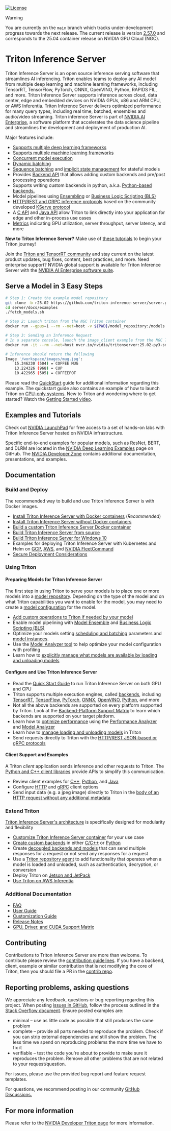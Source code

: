 <!--
# Copyright 2018-2025, NVIDIA CORPORATION & AFFILIATES. All rights reserved.
#
# Redistribution and use in source and binary forms, with or without
# modification, are permitted provided that the following conditions
# are met:
#  * Redistributions of source code must retain the above copyright
#    notice, this list of conditions and the following disclaimer.
#  * Redistributions in binary form must reproduce the above copyright
#    notice, this list of conditions and the following disclaimer in the
#    documentation and/or other materials provided with the distribution.
#  * Neither the name of NVIDIA CORPORATION nor the names of its
#    contributors may be used to endorse or promote products derived
#    from this software without specific prior written permission.
#
# THIS SOFTWARE IS PROVIDED BY THE COPYRIGHT HOLDERS ``AS IS'' AND ANY
# EXPRESS OR IMPLIED WARRANTIES, INCLUDING, BUT NOT LIMITED TO, THE
# IMPLIED WARRANTIES OF MERCHANTABILITY AND FITNESS FOR A PARTICULAR
# PURPOSE ARE DISCLAIMED.  IN NO EVENT SHALL THE COPYRIGHT OWNER OR
# CONTRIBUTORS BE LIABLE FOR ANY DIRECT, INDIRECT, INCIDENTAL, SPECIAL,
# EXEMPLARY, OR CONSEQUENTIAL DAMAGES (INCLUDING, BUT NOT LIMITED TO,
# PROCUREMENT OF SUBSTITUTE GOODS OR SERVICES; LOSS OF USE, DATA, OR
# PROFITS; OR BUSINESS INTERRUPTION) HOWEVER CAUSED AND ON ANY THEORY
# OF LIABILITY, WHETHER IN CONTRACT, STRICT LIABILITY, OR TORT
# (INCLUDING NEGLIGENCE OR OTHERWISE) ARISING IN ANY WAY OUT OF THE USE
# OF THIS SOFTWARE, EVEN IF ADVISED OF THE POSSIBILITY OF SUCH DAMAGE.
-->
[![License](https://img.shields.io/badge/License-BSD3-lightgrey.svg)](https://opensource.org/licenses/BSD-3-Clause)

>[!WARNING]
>You are currently on the `main` branch which tracks under-development progress
>towards the next release. The current release is version [2.57.0](https://github.com/triton-inference-server/server/releases/latest)
>and corresponds to the 25.04 container release on NVIDIA GPU Cloud (NGC).

# Triton Inference Server

Triton Inference Server is an open source inference serving software that
streamlines AI inferencing. Triton enables teams to deploy any AI model from
multiple deep learning and machine learning frameworks, including TensorRT,
TensorFlow, PyTorch, ONNX, OpenVINO, Python, RAPIDS FIL, and more. Triton
Inference Server supports inference across cloud, data center, edge and embedded
devices on NVIDIA GPUs, x86 and ARM CPU, or AWS Inferentia. Triton Inference
Server delivers optimized performance for many query types, including real time,
batched, ensembles and audio/video streaming. Triton inference Server is part of
[NVIDIA AI Enterprise](https://www.nvidia.com/en-us/data-center/products/ai-enterprise/),
a software platform that accelerates the data science pipeline and streamlines
the development and deployment of production AI.

Major features include:

- [Supports multiple deep learning
  frameworks](https://github.com/triton-inference-server/backend#where-can-i-find-all-the-backends-that-are-available-for-triton)
- [Supports multiple machine learning
  frameworks](https://github.com/triton-inference-server/fil_backend)
- [Concurrent model
  execution](docs/user_guide/architecture.md#concurrent-model-execution)
- [Dynamic batching](docs/user_guide/model_configuration.md#dynamic-batcher)
- [Sequence batching](docs/user_guide/model_configuration.md#sequence-batcher) and
  [implicit state management](docs/user_guide/architecture.md#implicit-state-management)
  for stateful models
- Provides [Backend API](https://github.com/triton-inference-server/backend) that
  allows adding custom backends and pre/post processing operations
- Supports writing custom backends in python, a.k.a.
  [Python-based backends.](https://github.com/triton-inference-server/backend/blob/main/docs/python_based_backends.md#python-based-backends)
- Model pipelines using
  [Ensembling](docs/user_guide/architecture.md#ensemble-models) or [Business
  Logic Scripting
  (BLS)](https://github.com/triton-inference-server/python_backend#business-logic-scripting)
- [HTTP/REST and GRPC inference
  protocols](docs/customization_guide/inference_protocols.md) based on the community
  developed [KServe
  protocol](https://github.com/kserve/kserve/tree/master/docs/predict-api/v2)
- A [C API](docs/customization_guide/inference_protocols.md#in-process-triton-server-api) and
  [Java API](docs/customization_guide/inference_protocols.md#java-bindings-for-in-process-triton-server-api)
  allow Triton to link directly into your application for edge and other in-process use cases
- [Metrics](docs/user_guide/metrics.md) indicating GPU utilization, server
  throughput, server latency, and more

**New to Triton Inference Server?** Make use of
[these tutorials](https://github.com/triton-inference-server/tutorials)
to begin your Triton journey!

Join the [Triton and TensorRT community](https://www.nvidia.com/en-us/deep-learning-ai/triton-tensorrt-newsletter/) and
stay current on the latest product updates, bug fixes, content, best practices,
and more.  Need enterprise support?  NVIDIA global support is available for Triton
Inference Server with the
[NVIDIA AI Enterprise software suite](https://www.nvidia.com/en-us/data-center/products/ai-enterprise/).

## Serve a Model in 3 Easy Steps

```bash
# Step 1: Create the example model repository
git clone -b r25.02 https://github.com/triton-inference-server/server.git
cd server/docs/examples
./fetch_models.sh

# Step 2: Launch triton from the NGC Triton container
docker run --gpus=1 --rm --net=host -v ${PWD}/model_repository:/models nvcr.io/nvidia/tritonserver:25.02-py3 tritonserver --model-repository=/models --model-control-mode explicit --load-model densenet_onnx

# Step 3: Sending an Inference Request
# In a separate console, launch the image_client example from the NGC Triton SDK container
docker run -it --rm --net=host nvcr.io/nvidia/tritonserver:25.02-py3-sdk /workspace/install/bin/image_client -m densenet_onnx -c 3 -s INCEPTION /workspace/images/mug.jpg

# Inference should return the following
Image '/workspace/images/mug.jpg':
    15.346230 (504) = COFFEE MUG
    13.224326 (968) = CUP
    10.422965 (505) = COFFEEPOT
```
Please read the [QuickStart](docs/getting_started/quickstart.md) guide for additional information
regarding this example. The quickstart guide also contains an example of how to launch Triton on [CPU-only systems](docs/getting_started/quickstart.md#run-on-cpu-only-system). New to Triton and wondering where to get started? Watch the [Getting Started video](https://youtu.be/NQDtfSi5QF4).

## Examples and Tutorials

Check out [NVIDIA LaunchPad](https://www.nvidia.com/en-us/data-center/products/ai-enterprise-suite/trial/)
for free access to a set of hands-on labs with Triton Inference Server hosted on
NVIDIA infrastructure.

Specific end-to-end examples for popular models, such as ResNet, BERT, and DLRM
are located in the
[NVIDIA Deep Learning Examples](https://github.com/NVIDIA/DeepLearningExamples)
page on GitHub. The
[NVIDIA Developer Zone](https://developer.nvidia.com/nvidia-triton-inference-server)
contains additional documentation, presentations, and examples.

## Documentation

### Build and Deploy

The recommended way to build and use Triton Inference Server is with Docker
images.

- [Install Triton Inference Server with Docker containers](docs/customization_guide/build.md#building-with-docker) (*Recommended*)
- [Install Triton Inference Server without Docker containers](docs/customization_guide/build.md#building-without-docker)
- [Build a custom Triton Inference Server Docker container](docs/customization_guide/compose.md)
- [Build Triton Inference Server from source](docs/customization_guide/build.md#building-on-unsupported-platforms)
- [Build Triton Inference Server for Windows 10](docs/customization_guide/build.md#building-for-windows-10)
- Examples for deploying Triton Inference Server with Kubernetes and Helm on [GCP](deploy/gcp/README.md),
  [AWS](deploy/aws/README.md), and [NVIDIA FleetCommand](deploy/fleetcommand/README.md)
- [Secure Deployment Considerations](docs/customization_guide/deploy.md)

### Using Triton

#### Preparing Models for Triton Inference Server

The first step in using Triton to serve your models is to place one or
more models into a [model repository](docs/user_guide/model_repository.md). Depending on
the type of the model and on what Triton capabilities you want to enable for
the model, you may need to create a [model
configuration](docs/user_guide/model_configuration.md) for the model.

- [Add custom operations to Triton if needed by your model](docs/user_guide/custom_operations.md)
- Enable model pipelining with [Model Ensemble](docs/user_guide/architecture.md#ensemble-models)
  and [Business Logic Scripting (BLS)](https://github.com/triton-inference-server/python_backend#business-logic-scripting)
- Optimize your models setting [scheduling and batching](docs/user_guide/architecture.md#models-and-schedulers)
  parameters and [model instances](docs/user_guide/model_configuration.md#instance-groups).
- Use the [Model Analyzer tool](https://github.com/triton-inference-server/model_analyzer)
  to help optimize your model configuration with profiling
- Learn how to [explicitly manage what models are available by loading and
  unloading models](docs/user_guide/model_management.md)

#### Configure and Use Triton Inference Server

- Read the [Quick Start Guide](docs/getting_started/quickstart.md) to run Triton Inference
  Server on both GPU and CPU
- Triton supports multiple execution engines, called
  [backends](https://github.com/triton-inference-server/backend#where-can-i-find-all-the-backends-that-are-available-for-triton), including
  [TensorRT](https://github.com/triton-inference-server/tensorrt_backend),
  [TensorFlow](https://github.com/triton-inference-server/tensorflow_backend),
  [PyTorch](https://github.com/triton-inference-server/pytorch_backend),
  [ONNX](https://github.com/triton-inference-server/onnxruntime_backend),
  [OpenVINO](https://github.com/triton-inference-server/openvino_backend),
  [Python](https://github.com/triton-inference-server/python_backend), and more
- Not all the above backends are supported on every platform supported by Triton.
  Look at the
  [Backend-Platform Support Matrix](https://github.com/triton-inference-server/backend/blob/main/docs/backend_platform_support_matrix.md)
  to learn which backends are supported on your target platform.
- Learn how to [optimize performance](docs/user_guide/optimization.md) using the
  [Performance Analyzer](https://github.com/triton-inference-server/perf_analyzer/blob/main/README.md)
  and
  [Model Analyzer](https://github.com/triton-inference-server/model_analyzer)
- Learn how to [manage loading and unloading models](docs/user_guide/model_management.md) in
  Triton
- Send requests directly to Triton with the [HTTP/REST JSON-based
  or gRPC protocols](docs/customization_guide/inference_protocols.md#httprest-and-grpc-protocols)

#### Client Support and Examples

A Triton *client* application sends inference and other requests to Triton. The
[Python and C++ client libraries](https://github.com/triton-inference-server/client)
provide APIs to simplify this communication.

- Review client examples for [C++](https://github.com/triton-inference-server/client/blob/main/src/c%2B%2B/examples),
  [Python](https://github.com/triton-inference-server/client/blob/main/src/python/examples),
  and [Java](https://github.com/triton-inference-server/client/blob/main/src/java/src/main/java/triton/client/examples)
- Configure [HTTP](https://github.com/triton-inference-server/client#http-options)
  and [gRPC](https://github.com/triton-inference-server/client#grpc-options)
  client options
- Send input data (e.g. a jpeg image) directly to Triton in the [body of an HTTP
  request without any additional metadata](https://github.com/triton-inference-server/server/blob/main/docs/protocol/extension_binary_data.md#raw-binary-request)

### Extend Triton

[Triton Inference Server's architecture](docs/user_guide/architecture.md) is specifically
designed for modularity and flexibility

- [Customize Triton Inference Server container](docs/customization_guide/compose.md) for your use case
- [Create custom backends](https://github.com/triton-inference-server/backend)
  in either [C/C++](https://github.com/triton-inference-server/backend/blob/main/README.md#triton-backend-api)
  or [Python](https://github.com/triton-inference-server/python_backend)
- Create [decoupled backends and models](docs/user_guide/decoupled_models.md) that can send
  multiple responses for a request or not send any responses for a request
- Use a [Triton repository agent](docs/customization_guide/repository_agents.md) to add functionality
  that operates when a model is loaded and unloaded, such as authentication,
  decryption, or conversion
- Deploy Triton on [Jetson and JetPack](docs/user_guide/jetson.md)
- [Use Triton on AWS
   Inferentia](https://github.com/triton-inference-server/python_backend/tree/main/inferentia)

### Additional Documentation

- [FAQ](docs/user_guide/faq.md)
- [User Guide](docs/README.md#user-guide)
- [Customization Guide](docs/README.md#customization-guide)
- [Release Notes](https://docs.nvidia.com/deeplearning/triton-inference-server/release-notes/index.html)
- [GPU, Driver, and CUDA Support
Matrix](https://docs.nvidia.com/deeplearning/dgx/support-matrix/index.html)

## Contributing

Contributions to Triton Inference Server are more than welcome. To
contribute please review the [contribution
guidelines](CONTRIBUTING.md). If you have a backend, client,
example or similar contribution that is not modifying the core of
Triton, then you should file a PR in the [contrib
repo](https://github.com/triton-inference-server/contrib).

## Reporting problems, asking questions

We appreciate any feedback, questions or bug reporting regarding this project.
When posting [issues in GitHub](https://github.com/triton-inference-server/server/issues),
follow the process outlined in the [Stack Overflow document](https://stackoverflow.com/help/mcve).
Ensure posted examples are:
- minimal – use as little code as possible that still produces the
  same problem
- complete – provide all parts needed to reproduce the problem. Check
  if you can strip external dependencies and still show the problem. The
  less time we spend on reproducing problems the more time we have to
  fix it
- verifiable – test the code you're about to provide to make sure it
  reproduces the problem. Remove all other problems that are not
  related to your request/question.

For issues, please use the provided bug report and feature request templates.

For questions, we recommend posting in our community
[GitHub Discussions.](https://github.com/triton-inference-server/server/discussions)

## For more information

Please refer to the [NVIDIA Developer Triton page](https://developer.nvidia.com/nvidia-triton-inference-server)
for more information.

